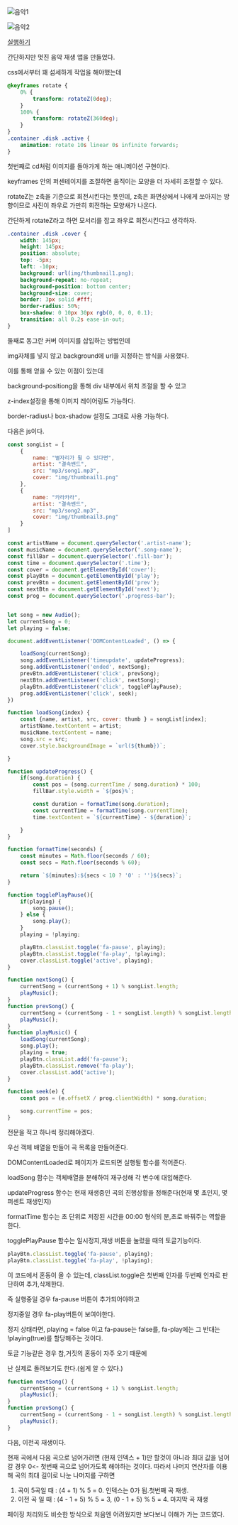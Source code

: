 
![음악1](post_img/music-app/music1.png)

![음악2](post_img/music-app/music2.png)


[실행하기](app/musicPlayerApp/index.html)



간단하지만 멋진 음악 재생 앱을 만들었다.


css에서부터 꽤 섬세하게 작업을 해야했는데

```css
@keyframes rotate {
    0% {
        transform: rotateZ(0deg);
    }
    100% {
        transform: rotateZ(360deg);
    }
}
.container .disk .active {
    animation: rotate 10s linear 0s infinite forwards;
}
```

첫번째로 cd처럼 이미지를 돌아가게 하는 애니메이션 구현이다.

keyframes 안의 퍼센테이지를 조절하면 움직이는 모양을 더 자세히 조절할 수 있다.

rotateZ는 z축을 기준으로 회전시킨다는 뜻인데, z축은 화면상에서 나에게 쏘아지는 방향이므로
사진이 좌우로 가만히 회전하는 모양새가 나온다.

간단하게 rotateZ라고 하면 모서리를 잡고 좌우로 회전시킨다고 생각하자.


```css
.container .disk .cover {
    width: 145px;
    height: 145px;
    position: absolute;
    top: -5px;
    left: -10px;
    background: url(img/thumbnail1.png);
    background-repeat: no-repeat;
    background-position: bottom center;
    background-size: cover;
    border: 3px solid #fff;
    border-radius: 50%;
    box-shadow: 0 10px 30px rgb(0, 0, 0, 0.1);
    transition: all 0.2s ease-in-out;
}
```

둘째로 동그란 커버 이미지를 삽입하는 방법인데

img자체를 넣지 않고 background에 url을 지정하는 방식을 사용했다.

이를 통해 얻을 수 있는 이점이 있는데

background-positiong을 통해 div 내부에서 위치 조절을 할 수 있고

z-index설정을 통해 이미지 레이어링도 가능하다.

border-radius나 box-shadow 설정도 그대로 사용 가능하다.



다음은 js이다.

```js
const songList = [
    {
        name: "별자리가 될 수 있다면",
        artist: "결속밴드",
        src: "mp3/song1.mp3",
        cover: "img/thumbnail1.png"
    },
    {
        name: "카라카라",
        artist: "결속밴드",
        src: "mp3/song2.mp3",
        cover: "img/thumbnail3.png"
    }
]

const artistName = document.querySelector('.artist-name');
const musicName = document.querySelector('.song-name');
const fillBar = document.querySelector('.fill-bar');
const time = document.querySelector('.time');
const cover = document.getElementById('cover');
const playBtn = document.getElementById('play');
const prevBtn = document.getElementById('prev');
const nextBtn = document.getElementById('next');
const prog = document.querySelector('.progress-bar');


let song = new Audio();
let currentSong = 0;
let playing = false;

document.addEventListener('DOMContentLoaded', () => {

    loadSong(currentSong);
    song.addEventListener('timeupdate', updateProgress);
    song.addEventListener('ended', nextSong);
    prevBtn.addEventListener('click', prevSong);
    nextBtn.addEventListener('click', nextSong);
    playBtn.addEventListener('click', togglePlayPause);
    prog.addEventListener('click', seek);
})

function loadSong(index) {
    const {name, artist, src, cover: thumb } = songList[index];
    artistName.textContent = artist;
    musicName.textContent = name;
    song.src = src;
    cover.style.backgroundImage = `url(${thumb})`;

}

function updateProgress() {
    if(song.duration) {
        const pos = (song.currentTime / song.duration) * 100;
        fillBar.style.width = `${pos}%`;

        const duration = formatTime(song.duration);
        const currentTime = formatTime(song.currentTime);
        time.textContent = `${currentTime} - ${duration}`;

    }
}

function formatTime(seconds) {
    const minutes = Math.floor(seconds / 60);
    const secs = Math.floor(seconds % 60);

    return `${minutes}:${secs < 10 ? '0' : ''}${secs}`;
}

function togglePlayPause(){
    if(playing) {
        song.pause();
    } else {
        song.play();
    }
    playing = !playing;

    playBtn.classList.toggle('fa-pause', playing);
    playBtn.classList.toggle('fa-play', !playing);
    cover.classList.toggle('active', playing);
}

function nextSong() {
    currentSong = (currentSong + 1) % songList.length;
    playMusic();
}
function prevSong() {
    currentSong = (currentSong - 1 + songList.length) % songList.length;
    playMusic();
}
function playMusic() {
    loadSong(currentSong);
    song.play();
    playing = true;
    playBtn.classList.add('fa-pause');
    playBtn.classList.remove('fa-play');
    cover.classList.add('active');
}

function seek(e) {
    const pos = (e.offsetX / prog.clientWidth) * song.duration;

    song.currentTime = pos;
}
```

전문을 적고 하나씩 정리해야겠다.

우선 객체 배열을 만들어 곡 목록을 만들어준다.

DOMContentLoaded로 페이지가 로드되면 실행될 함수를 적어준다.

loadSong 함수는 객체배열을 분해하여 재구성해 각 변수에 대입해준다.

updateProgress 함수는 현재 재생중인 곡의 진행상황을 정해준다(현재 몇 초인지, 몇 퍼센트 재생인지)

formatTime 함수는 초 단위로 저장된 시간을 00:00 형식의 분,초로 바꿔주는 역할을 한다.

togglePlayPause 함수는 일시정지,재생 버튼을 눌렀을 때의 토글기능이다.
```js
playBtn.classList.toggle('fa-pause', playing);
playBtn.classList.toggle('fa-play', !playing);
```
이 코드에서 혼동이 올 수 있는데, classList.toggle은 첫번째 인자를 두번째 인자로 판단하여 추가,삭제한다.

즉 실행중일 경우 fa-pause 버튼이 추가되어야하고

정지중일 경우 fa-play버튼이 보여야한다.

정지 상태라면, playing = false 이고 fa-pause는 false를, fa-play에는 그 반대는 !playing(true)를 할당해주는 것이다.

토글 기능같은 경우 참,거짓의 혼동이 자주 오기 때문에

난 실제로 돌려보기도 한다.(쉽게 알 수 있다.)

```js
function nextSong() {
    currentSong = (currentSong + 1) % songList.length;
    playMusic();
}
function prevSong() {
    currentSong = (currentSong - 1 + songList.length) % songList.length;
    playMusic();
}
```
다음, 이전곡 재생이다.

현재 곡에서 다음 곡으로 넘어가려면 (현재 인덱스 + 1)만 할것이 아니라 최대 값을 넘어갈 경우 0<- 첫번째 곡으로 넘어가도록 해야하는 것이다. 따라서 나머지 연산자를 이용해 곡의 최대 길이로 나눈 나머지를 구하면

1. 곡이 5곡일 때 : (4 + 1) % 5 = 0. 인덱스는 0가 됨.첫번째 곡 재생.
2. 이전 곡 일 때 : (4 - 1 + 5) % 5 = 3, (0 - 1 + 5) % 5 = 4. 마지막 곡 재생

페이징 처리와도 비슷한 방식으로 처음엔 어려웠지만 보다보니 이해가 가는 코드였다.

